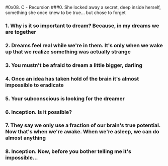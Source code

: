 #0x08. C - Recursion
###0. She locked away a secret, deep inside herself, something she once knew to be true... but chose to forget 
### 1. Why is it so important to dream? Because, in my dreams we are together 
### 2. Dreams feel real while we're in them. It's only when we wake up that we realize something was actually strange 
### 3. You mustn't be afraid to dream a little bigger, darling 
### 4. Once an idea has taken hold of the brain it's almost impossible to eradicate 
### 5. Your subconscious is looking for the dreamer 
### 6. Inception. Is it possible? 
### 7. They say we only use a fraction of our brain's true potential. Now that's when we're awake. When we're asleep, we can do almost anything 
### 8. Inception. Now, before you bother telling me it's impossible... 
